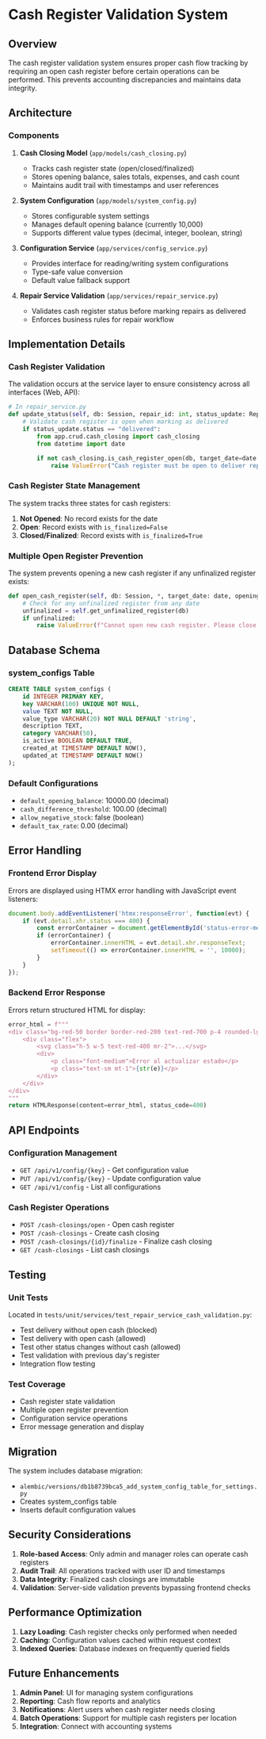 # Cash Register Validation System

## Overview

The cash register validation system ensures proper cash flow tracking by requiring an open cash register before certain operations can be performed. This prevents accounting discrepancies and maintains data integrity.

## Architecture

### Components

1. **Cash Closing Model** (`app/models/cash_closing.py`)
   - Tracks cash register state (open/closed/finalized)
   - Stores opening balance, sales totals, expenses, and cash count
   - Maintains audit trail with timestamps and user references

2. **System Configuration** (`app/models/system_config.py`)
   - Stores configurable system settings
   - Manages default opening balance (currently 10,000)
   - Supports different value types (decimal, integer, boolean, string)

3. **Configuration Service** (`app/services/config_service.py`)
   - Provides interface for reading/writing system configurations
   - Type-safe value conversion
   - Default value fallback support

4. **Repair Service Validation** (`app/services/repair_service.py`)
   - Validates cash register status before marking repairs as delivered
   - Enforces business rules for repair workflow

## Implementation Details

### Cash Register Validation

The validation occurs at the service layer to ensure consistency across all interfaces (Web, API):

```python
# In repair_service.py
def update_status(self, db: Session, repair_id: int, status_update: RepairStatusUpdate, user_id: int):
    # Validate cash register is open when marking as delivered
    if status_update.status == "delivered":
        from app.crud.cash_closing import cash_closing
        from datetime import date

        if not cash_closing.is_cash_register_open(db, target_date=date.today()):
            raise ValueError("Cash register must be open to deliver repairs. Please open the cash register first.")
```

### Cash Register State Management

The system tracks three states for cash registers:

1. **Not Opened**: No record exists for the date
2. **Open**: Record exists with `is_finalized=False`
3. **Closed/Finalized**: Record exists with `is_finalized=True`

### Multiple Open Register Prevention

The system prevents opening a new cash register if any unfinalized register exists:

```python
def open_cash_register(self, db: Session, *, target_date: date, opening_balance: Decimal, opened_by: int):
    # Check for any unfinalized register from any date
    unfinalized = self.get_unfinalized_register(db)
    if unfinalized:
        raise ValueError(f"Cannot open new cash register. Please close the cash register from {unfinalized.closing_date} first.")
```

## Database Schema

### system_configs Table
```sql
CREATE TABLE system_configs (
    id INTEGER PRIMARY KEY,
    key VARCHAR(100) UNIQUE NOT NULL,
    value TEXT NOT NULL,
    value_type VARCHAR(20) NOT NULL DEFAULT 'string',
    description TEXT,
    category VARCHAR(50),
    is_active BOOLEAN DEFAULT TRUE,
    created_at TIMESTAMP DEFAULT NOW(),
    updated_at TIMESTAMP DEFAULT NOW()
);
```

### Default Configurations
- `default_opening_balance`: 10000.00 (decimal)
- `cash_difference_threshold`: 100.00 (decimal)
- `allow_negative_stock`: false (boolean)
- `default_tax_rate`: 0.00 (decimal)

## Error Handling

### Frontend Error Display

Errors are displayed using HTMX error handling with JavaScript event listeners:

```javascript
document.body.addEventListener('htmx:responseError', function(evt) {
    if (evt.detail.xhr.status === 400) {
        const errorContainer = document.getElementById('status-error-message');
        if (errorContainer) {
            errorContainer.innerHTML = evt.detail.xhr.responseText;
            setTimeout(() => errorContainer.innerHTML = '', 10000);
        }
    }
});
```

### Backend Error Response

Errors return structured HTML for display:

```python
error_html = f"""
<div class="bg-red-50 border border-red-200 text-red-700 p-4 rounded-lg mb-4">
    <div class="flex">
        <svg class="h-5 w-5 text-red-400 mr-2">...</svg>
        <div>
            <p class="font-medium">Error al actualizar estado</p>
            <p class="text-sm mt-1">{str(e)}</p>
        </div>
    </div>
</div>
"""
return HTMLResponse(content=error_html, status_code=400)
```

## API Endpoints

### Configuration Management
- `GET /api/v1/config/{key}` - Get configuration value
- `PUT /api/v1/config/{key}` - Update configuration value
- `GET /api/v1/config` - List all configurations

### Cash Register Operations
- `POST /cash-closings/open` - Open cash register
- `POST /cash-closings` - Create cash closing
- `POST /cash-closings/{id}/finalize` - Finalize cash closing
- `GET /cash-closings` - List cash closings

## Testing

### Unit Tests
Located in `tests/unit/services/test_repair_service_cash_validation.py`:

- Test delivery without open cash (blocked)
- Test delivery with open cash (allowed)
- Test other status changes without cash (allowed)
- Test validation with previous day's register
- Integration flow testing

### Test Coverage
- Cash register state validation
- Multiple open register prevention
- Configuration service operations
- Error message generation and display

## Migration

The system includes database migration:
- `alembic/versions/db1b8739bca5_add_system_config_table_for_settings.py`
- Creates system_configs table
- Inserts default configuration values

## Security Considerations

1. **Role-based Access**: Only admin and manager roles can operate cash registers
2. **Audit Trail**: All operations tracked with user ID and timestamps
3. **Data Integrity**: Finalized cash closings are immutable
4. **Validation**: Server-side validation prevents bypassing frontend checks

## Performance Optimization

1. **Lazy Loading**: Cash register checks only performed when needed
2. **Caching**: Configuration values cached within request context
3. **Indexed Queries**: Database indexes on frequently queried fields

## Future Enhancements

1. **Admin Panel**: UI for managing system configurations
2. **Reporting**: Cash flow reports and analytics
3. **Notifications**: Alert users when cash register needs closing
4. **Batch Operations**: Support for multiple cash registers per location
5. **Integration**: Connect with accounting systems
